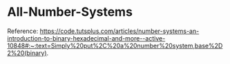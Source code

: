 # All-Number-Systems
Reference: https://code.tutsplus.com/articles/number-systems-an-introduction-to-binary-hexadecimal-and-more--active-10848#:~:text=Simply%20put%2C%20a%20number%20system,base%2D2%20(binary).
